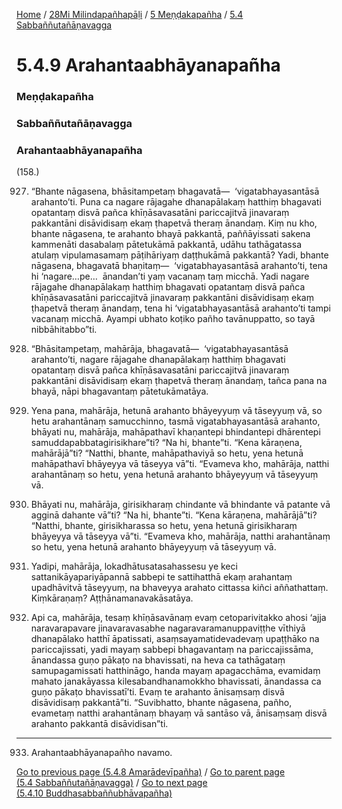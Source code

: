 
[Home](/) / [28Mi Milindapañhapāḷi](../../../28Mi.md) / [5 Meṇḍakapañha](../../5.md) / [5.4 Sabbaññutañāṇavagga](../5.4.md)

# 5.4.9 Arahantaabhāyanapañha

### Meṇḍakapañha

### Sabbaññutañāṇavagga

### Arahantaabhāyanapañha

(158.)

927. “Bhante nāgasena, bhāsitampetaṃ bhagavatā—  ‘vigatabhayasantāsā arahanto’ti. Puna ca nagare rājagahe dhanapālakaṃ hatthiṃ bhagavati opatantaṃ disvā pañca khīṇāsavasatāni pariccajitvā jinavaraṃ pakkantāni disāvidisaṃ ekaṃ ṭhapetvā theraṃ ānandaṃ. Kiṃ nu kho, bhante nāgasena, te arahanto bhayā pakkantā, paññāyissati sakena kammenāti dasabalaṃ pātetukāmā pakkantā, udāhu tathāgatassa atulaṃ vipulamasamaṃ pāṭihāriyaṃ daṭṭhukāmā pakkantā? Yadi, bhante nāgasena, bhagavatā bhaṇitaṃ—  ‘vigatabhayasantāsā arahanto’ti, tena hi ‘nagare…pe…  ānandan’ti yaṃ vacanaṃ taṃ micchā. Yadi nagare rājagahe dhanapālakaṃ hatthiṃ bhagavati opatantaṃ disvā pañca khīṇāsavasatāni pariccajitvā jinavaraṃ pakkantāni disāvidisaṃ ekaṃ ṭhapetvā theraṃ ānandaṃ, tena hi ‘vigatabhayasantāsā arahanto’ti tampi vacanaṃ micchā. Ayampi ubhato koṭiko pañho tavānuppatto, so tayā nibbāhitabbo”ti.

928. “Bhāsitampetaṃ, mahārāja, bhagavatā—  ‘vigatabhayasantāsā arahanto’ti, nagare rājagahe dhanapālakaṃ hatthiṃ bhagavati opatantaṃ disvā pañca khīṇāsavasatāni pariccajitvā jinavaraṃ pakkantāni disāvidisaṃ ekaṃ ṭhapetvā theraṃ ānandaṃ, tañca pana na bhayā, nāpi bhagavantaṃ pātetukāmatāya.

929. Yena pana, mahārāja, hetunā arahanto bhāyeyyuṃ vā tāseyyuṃ vā, so hetu arahantānaṃ samucchinno, tasmā vigatabhayasantāsā arahanto, bhāyati nu, mahārāja, mahāpathavī khaṇantepi bhindantepi dhārentepi samuddapabbatagirisikhare”ti? “Na hi, bhante”ti. “Kena kāraṇena, mahārājā”ti? “Natthi, bhante, mahāpathaviyā so hetu, yena hetunā mahāpathavī bhāyeyya vā tāseyya vā”ti. “Evameva kho, mahārāja, natthi arahantānaṃ so hetu, yena hetunā arahanto bhāyeyyuṃ vā tāseyyuṃ vā.

930. Bhāyati nu, mahārāja, girisikharaṃ chindante vā bhindante vā patante vā agginā dahante vā”ti? “Na hi, bhante”ti. “Kena kāraṇena, mahārājā”ti? “Natthi, bhante, girisikharassa so hetu, yena hetunā girisikharaṃ bhāyeyya vā tāseyya vā”ti. “Evameva kho, mahārāja, natthi arahantānaṃ so hetu, yena hetunā arahanto bhāyeyyuṃ vā tāseyyuṃ vā.

931. Yadipi, mahārāja, lokadhātusatasahassesu ye keci sattanikāyapariyāpannā sabbepi te sattihatthā ekaṃ arahantaṃ upadhāvitvā tāseyyuṃ, na bhaveyya arahato cittassa kiñci aññathattaṃ. Kiṃkāraṇaṃ? Aṭṭhānamanavakāsatāya.

932. Api ca, mahārāja, tesaṃ khīṇāsavānaṃ evaṃ cetoparivitakko ahosi ‘ajja naravarapavare jinavaravasabhe nagaravaramanuppaviṭṭhe vīthiyā dhanapālako hatthī āpatissati, asaṃsayamatidevadevaṃ upaṭṭhāko na pariccajissati, yadi mayaṃ sabbepi bhagavantaṃ na pariccajissāma, ānandassa guṇo pākaṭo na bhavissati, na heva ca tathāgataṃ samupagamissati hatthināgo, handa mayaṃ apagacchāma, evamidaṃ mahato janakāyassa kilesabandhanamokkho bhavissati, ānandassa ca guṇo pākaṭo bhavissatī’ti. Evaṃ te arahanto ānisaṃsaṃ disvā disāvidisaṃ pakkantā”ti. “Suvibhatto, bhante nāgasena, pañho, evametaṃ natthi arahantānaṃ bhayaṃ vā santāso vā, ānisaṃsaṃ disvā arahanto pakkantā disāvidisan”ti.

---

933. Arahantaabhāyanapañho navamo.



[Go to previous page (5.4.8 Amarādevīpañha)](5.4.8.md) / [Go to parent page (5.4 Sabbaññutañāṇavagga)](../5.4.md) / [Go to next page (5.4.10 Buddhasabbaññubhāvapañha)](5.4.10.md)


